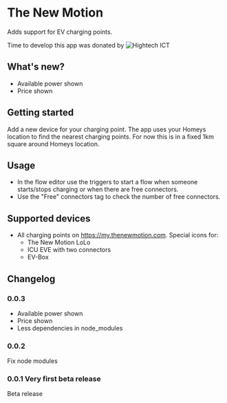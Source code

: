 # The New Motion
Adds support for EV charging points.

Time to develop this app was donated by
![Hightech ICT](http://www.hightechict.nl/wp-content/uploads/2013/04/logo-HT-ICT.png)

## What's new?
* Available power shown
* Price shown

## Getting started
Add a new device for your charging point. The app uses your Homeys location to find the nearest charging points. For now this is in a fixed 1km square around Homeys location.

## Usage
* In the flow editor use the triggers to start a flow when someone starts/stops charging or when there are free connectors.
* Use the "Free" connectors tag to check the number of free connectors.

## Supported devices
* All charging points on https://my.thenewmotion.com. Special icons for:
    * The New Motion LoLo
    * ICU EVE with two connectors
    * EV-Box

## Changelog

### 0.0.3
* Available power shown
* Price shown
* Less dependencies in node_modules

### 0.0.2
Fix node modules

### 0.0.1 Very first beta release
Beta release